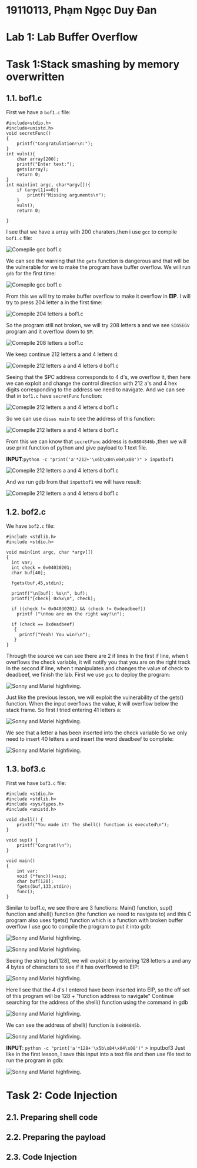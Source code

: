 # 19110113, Phạm Ngọc Duy Đan
# Lab 1: Lab Buffer Overflow

# Task 1:Stack smashing by memory overwritten

## 1.1. bof1.c
 First we have a `bof1.c` file:
 
    #include<stdio.h>
    #include<unistd.h>
    void secretFunc()
    {
        printf("Congratulation!\n:");
    }
    int vuln(){
        char array[200];
        printf("Enter text:");
        gets(array);
        return 0;
    }
    int main(int argc, char*argv[]){
        if (argv[1]==0){
            printf("Missing arguments\n");
        }
        vuln();
        return 0;
        
    }
I see that we have a array with 200 charaters,then i use `gcc` to compile `bof1.c` file:

![Comepile gcc bof1.c](https://github.com/Will-Zidane/SecurityLab/blob/main/Photo/Screenshot%202024-06-27%20at%2018.51.33.png?raw=true)

We can see the warning that the `gets` function is dangerous and that will be the vulnerable for we to make the program have buffer overflow. We will run `gdb` for the first time:

![Comepile gcc bof1.c](https://github.com/Will-Zidane/SecurityLab/blob/main/Photo/Screenshot%202024-06-27%20at%2018.53.32.png?raw=true)

From this we will try to make buffer overflow to make it overflow in **EIP**. I will try to press 204 letter a in the first time:

![Comepile 204 letters a bof1.c](https://github.com/Will-Zidane/SecurityLab/blob/main/Photo/Screenshot%202024-06-27%20at%2018.57.23.png?raw=true)

So the program still not broken, we will try 208 letters a and we see `SIGSEGV` program and it overflow down to `SP`:

![Comepile 208 letters a bof1.c](https://github.com/Will-Zidane/SecurityLab/blob/main/Photo/Screenshot%202024-06-27%20at%2019.02.03.png?raw=true)

We keep continue 212 letters a and 4 letters d:

![Comepile 212 letters a and 4 letters d bof1.c](https://github.com/Will-Zidane/SecurityLab/blob/main/Photo/Screenshot%202024-06-27%20at%2019.05.24.png?raw=true)

Seeing that the $PC address corresponds to 4 d's, we overflow it, then here we can exploit and change the control direction with 212 a's and 4 hex digits corresponding to the address we need to navigate. And we can see that in `bof1.c` have `secretFunc` function:

![Comepile 212 letters a and 4 letters d bof1.c](https://github.com/Will-Zidane/SecurityLab/blob/main/Photo/code.png?raw=true)

So we can use `disas main` to see the address of this function:

![Comepile 212 letters a and 4 letters d bof1.c](https://github.com/Will-Zidane/SecurityLab/blob/main/Photo/Screenshot%202024-06-27%20at%2019.17.42.png?raw=true)

From this we can know that `secretFunc` address is `0x0804846b` ,then we will use print function of python and give payload to 1 text file.

**INPUT**:`python -c "print('a'*212+'\x6b\x84\x04\x08')" > inputbof1`

![Comepile 212 letters a and 4 letters d bof1.c](https://github.com/Will-Zidane/SecurityLab/blob/main/Photo/Screenshot%202024-06-27%20at%2019.36.57.png?raw=true)

And we run gdb from that `inputbof1` we will have result:

![Comepile 212 letters a and 4 letters d bof1.c](https://github.com/Will-Zidane/SecurityLab/blob/main/Photo/Screenshot%202024-06-27%20at%2019.36.30.png?raw=true)


## 1.2. bof2.c

We have `bof2.c` file:

    #include <stdlib.h>
    #include <stdio.h>
    
    void main(int argc, char *argv[])
    {
      int var;
      int check = 0x04030201;
      char buf[40];
    
      fgets(buf,45,stdin);
    
      printf("\n[buf]: %s\n", buf);
      printf("[check] 0x%x\n", check);
    
      if ((check != 0x04030201) && (check != 0xdeadbeef))
        printf ("\nYou are on the right way!\n");
    
      if (check == 0xdeadbeef)
       {
         printf("Yeah! You win!\n");
       }
    }


Through the source we can see there are 2 if lines
In the first if line, when t overflows the check variable, it will notify you that you are on the right track
In the second if line, when t manipulates and changes the value of check to deadbeef, we finish the lab. First we use `gcc` to deploy the program:


![Sonny and Mariel highfiving.](https://github.com/Will-Zidane/SecurityLab/blob/main/Photo/Screenshot%202024-06-27%20at%2019.42.38.png?raw=true)

Just like the previous lesson, we will exploit the vulnerability of the gets() function. When the input overflows the value, it will overflow below the stack frame.
So first I tried entering 41 letters a:

![Sonny and Mariel highfiving.](https://github.com/Will-Zidane/SecurityLab/blob/main/Photo/Screenshot%202024-06-27%20at%2019.53.33.png?raw=true)

We see that a letter a has been inserted into the check variable
So we only need to insert 40 letters a and insert the word deadbeef to complete:

![Sonny and Mariel highfiving.](https://github.com/Will-Zidane/SecurityLab/blob/main/Photo/Screenshot%202024-06-27%20at%2019.56.53.png?raw=true)


## 1.3. bof3.c
First we have `bof3.c` file:

    #include <stdio.h>
    #include <stdlib.h>
    #include <sys/types.h>
    #include <unistd.h>
    
    void shell() {
        printf("You made it! The shell() function is executed\n");
    }
    
    void sup() {
        printf("Congrat!\n");
    }
    
    void main()
    { 
        int var;
        void (*func)()=sup;
        char buf[128];
        fgets(buf,133,stdin);
        func();
    }

Similar to bof1.c, we see there are 3 functions: Main() function, sup() function and shell() function (the function we need to navigate to) and this C program also uses fgets() function which is a function with broken buffer overflow
I use gcc to compile the program to put it into gdb:



![Sonny and Mariel highfiving.](https://github.com/Will-Zidane/SecurityLab/blob/main/Photo/Screenshot%202024-06-27%20at%2020.03.33.png?raw=true)

![Sonny and Mariel highfiving.](https://github.com/Will-Zidane/SecurityLab/blob/main/Photo/Screenshot%202024-06-27%20at%2020.04.03.png?raw=true)

Seeing the string buf[128], we will exploit it by entering 128 letters a and any 4 bytes of characters to see if it has overflowed to EIP:


![Sonny and Mariel highfiving.](https://github.com/Will-Zidane/SecurityLab/blob/main/Photo/Screenshot%202024-06-27%20at%2020.09.29.png?raw=true)

Here I see that the 4 d's I entered have been inserted into EIP, so the off set of this program will be 128 + "function address to navigate"
Continue searching for the address of the shell() function using the command in gdb

![Sonny and Mariel highfiving.](https://github.com/Will-Zidane/SecurityLab/blob/main/Photo/Screenshot%202024-06-27%20at%2020.09.29.png?raw=true)


We can see the address of shell() function is `0x804845b`.

![Sonny and Mariel highfiving.](https://github.com/Will-Zidane/SecurityLab/blob/main/Photo/Screenshot%202024-06-27%20at%2020.14.04.png?raw=true)

**INPUT**: `python -c "print('a'*128+'\x5b\x84\x04\x08')"` > inputbof3
Just like in the first lesson, I save this input into a text file and then use file text to run the program in gdb:

![Sonny and Mariel highfiving.](https://github.com/Will-Zidane/SecurityLab/blob/main/Photo/Screenshot%202024-06-27%20at%2020.37.43.png?raw=true)

# Task 2: Code Injection
## 2.1. Preparing shell code

## 2.2. Preparing the payload


## 2.3. Code Injection

 
